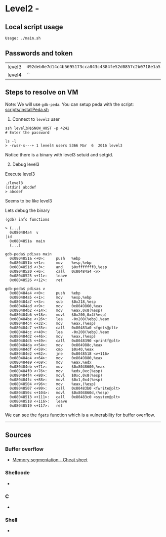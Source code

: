 # Level2 -

## Local script usage

```shell
Usage: ./main.sh
```

## Passwords and token

|        |                                                                    |
| ------ | ------------------------------------------------------------------ |
| level3 | `492deb0e7d14c4b5695173cca843c4384fe52d0857c2b0718e1a521a4d33ec02` |
| level4 | ``                                                                 |

## Steps to resolve on VM

Note: We will use `gdb-peda`. You can setup peda with the script: [scripts/installPeda.sh](../../scripts/installPeda.sh)

1. Connect to `level3` user

```shell
ssh level3@$SNOW_HOST -p 4242
# Enter the password

ls -l
> -rwsr-s---+ 1 level4 users 5366 Mar  6  2016 level3
```

Notice there is a binary with level3 setuid and setgid.

2. Debug level3

Execute level3

```shell
./level3
(stdin) abcdef
> abcdef
```

Seems to be like level3

Lets debug the binary

```shell
(gdb) info functions

> (...)
  0x080484a4  v                                                                                                                           │id
  0x0804851a  main
  (...)
```

```shell
gdb-peda$ pdisas main
  0x0804851a <+0>:     push   %ebp
  0x0804851b <+1>:     mov    %esp,%ebp
  0x0804851d <+3>:     and    $0xfffffff0,%esp
  0x08048520 <+6>:     call   0x80484a4 <v>
  0x08048525 <+11>:    leave
  0x08048526 <+12>:    ret

gdb-peda$ pdisas v
  0x080484a4 <+0>:     push   %ebp
  0x080484a5 <+1>:     mov    %esp,%ebp
  0x080484a7 <+3>:     sub    $0x218,%esp
  0x080484ad <+9>:     mov    0x8049860,%eax
  0x080484b2 <+14>:    mov    %eax,0x8(%esp)
  0x080484b6 <+18>:    movl   $0x200,0x4(%esp)
  0x080484be <+26>:    lea    -0x208(%ebp),%eax
  0x080484c4 <+32>:    mov    %eax,(%esp)
  0x080484c7 <+35>:    call   0x80483a0 <fgets@plt>
  0x080484cc <+40>:    lea    -0x208(%ebp),%eax
  0x080484d2 <+46>:    mov    %eax,(%esp)
  0x080484d5 <+49>:    call   0x8048390 <printf@plt>
  0x080484da <+54>:    mov    0x804988c,%eax
  0x080484df <+59>:    cmp    $0x40,%eax
  0x080484e2 <+62>:    jne    0x8048518 <v+116>
  0x080484e4 <+64>:    mov    0x8049880,%eax
  0x080484e9 <+69>:    mov    %eax,%edx
  0x080484eb <+71>:    mov    $0x8048600,%eax
  0x080484f0 <+76>:    mov    %edx,0xc(%esp)
  0x080484f4 <+80>:    movl   $0xc,0x8(%esp)
  0x080484fc <+88>:    movl   $0x1,0x4(%esp)
  0x08048504 <+96>:    mov    %eax,(%esp)
  0x08048507 <+99>:    call   0x80483b0 <fwrite@plt>
  0x0804850c <+104>:   movl   $0x804860d,(%esp)
  0x08048513 <+111>:   call   0x80483c0 <system@plt>
  0x08048518 <+116>:   leave
  0x08048519 <+117>:   ret
```

We can see the `fgets` function which is a vulnerability for buffer overflow.

---

## Sources

### Buffer overflow

- [Memory segmentation - Cheat sheet](https://www.0x0ff.info/wp-content/uploads/2015/12/buffer-overflow-memory-segmentation-cheat-sheet.png)

### Shellcode

- []()

### C

- []()

### Shell

- []()
